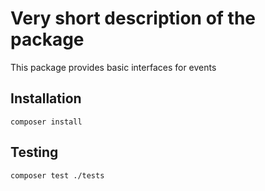 # Very short description of the package

This package provides basic interfaces for events

## Installation

`composer install`


## Testing

`composer test ./tests`
